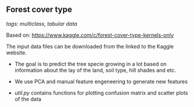 ## Forest cover type

_tags: multiclass, tabular data_

Based on: https://www.kaggle.com/c/forest-cover-type-kernels-only

The input data files can be downloaded from the linked to the Kaggle website. 

- The goal is to predict the tree specie growing in a lot based on information about the lay of the land, soil type, hill shades and etc.

- We use PCA and manual feature engeneering to generate new features

- *util.py* contains functions for plotting confusion matrix and scatter plots of the data
